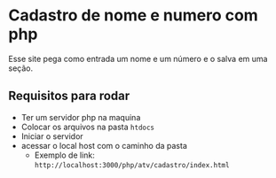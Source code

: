 # Cadastro de nome e numero com php

Esse site pega como entrada um nome e um número e o salva em uma seção.

## Requisitos para rodar

- Ter um servidor php na maquina
- Colocar os arquivos na pasta `htdocs`
- Iniciar o servidor
- acessar o local host com o caminho da pasta
    - Exemplo de link:
        `http://localhost:3000/php/atv/cadastro/index.html`